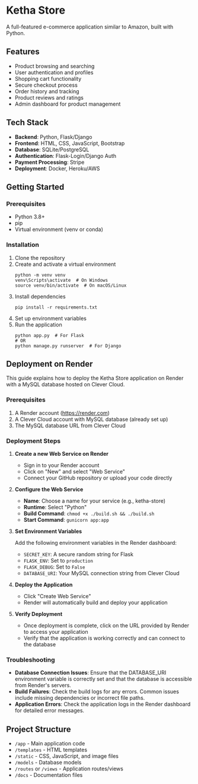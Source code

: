 # Ketha Store

A full-featured e-commerce application similar to Amazon, built with Python.

## Features

- Product browsing and searching
- User authentication and profiles
- Shopping cart functionality
- Secure checkout process
- Order history and tracking
- Product reviews and ratings
- Admin dashboard for product management

## Tech Stack

- **Backend**: Python, Flask/Django
- **Frontend**: HTML, CSS, JavaScript, Bootstrap
- **Database**: SQLite/PostgreSQL
- **Authentication**: Flask-Login/Django Auth
- **Payment Processing**: Stripe
- **Deployment**: Docker, Heroku/AWS

## Getting Started

### Prerequisites

- Python 3.8+
- pip
- Virtual environment (venv or conda)

### Installation

1. Clone the repository
2. Create and activate a virtual environment
   ```
   python -m venv venv
   venv\Scripts\activate  # On Windows
   source venv/bin/activate  # On macOS/Linux
   ```
3. Install dependencies
   ```
   pip install -r requirements.txt
   ```
4. Set up environment variables
5. Run the application
   ```
   python app.py  # For Flask
   # OR
   python manage.py runserver  # For Django
   ```

## Deployment on Render

This guide explains how to deploy the Ketha Store application on Render with a MySQL database hosted on Clever Cloud.

### Prerequisites

1. A Render account (https://render.com)
2. A Clever Cloud account with MySQL database (already set up)
3. The MySQL database URL from Clever Cloud

### Deployment Steps

1. **Create a new Web Service on Render**

   - Sign in to your Render account
   - Click on "New" and select "Web Service"
   - Connect your GitHub repository or upload your code directly

2. **Configure the Web Service**

   - **Name**: Choose a name for your service (e.g., ketha-store)
   - **Runtime**: Select "Python"
   - **Build Command**: `chmod +x ./build.sh && ./build.sh`
   - **Start Command**: `gunicorn app:app`

3. **Set Environment Variables**

   Add the following environment variables in the Render dashboard:

   - `SECRET_KEY`: A secure random string for Flask
   - `FLASK_ENV`: Set to `production`
   - `FLASK_DEBUG`: Set to `False`
   - `DATABASE_URI`: Your MySQL connection string from Clever Cloud

4. **Deploy the Application**

   - Click "Create Web Service"
   - Render will automatically build and deploy your application

5. **Verify Deployment**

   - Once deployment is complete, click on the URL provided by Render to access your application
   - Verify that the application is working correctly and can connect to the database

### Troubleshooting

- **Database Connection Issues**: Ensure that the DATABASE_URI environment variable is correctly set and that the database is accessible from Render's servers.
- **Build Failures**: Check the build logs for any errors. Common issues include missing dependencies or incorrect file paths.
- **Application Errors**: Check the application logs in the Render dashboard for detailed error messages.

## Project Structure

- `/app` - Main application code
- `/templates` - HTML templates
- `/static` - CSS, JavaScript, and image files
- `/models` - Database models
- `/routes` or `/views` - Application routes/views
- `/docs` - Documentation files